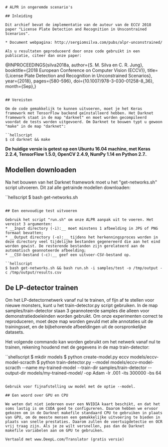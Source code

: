```
# ALPR in ongeremde scenario's

## Inleiding

Dit archief bevat de implementatie van de auteur van de ECCV 2018 paper "License Plate Detection and Recognition in Unscontrained Scenarios".

* Document webpagina: http://sergiomsilva.com/pubs/alpr-unconstrained/

Als u resultaten geproduceerd door onze code gebruikt in een publicatie, citeer dan onze paper:

```
@INPROCEEDINGS{silva2018a,
  author={S. M. Silva en C. R. Jung}, 
  booktitle={2018 European Conference on Computer Vision (ECCV)}, 
  title={License Plate Detection and Recognition in Unconstrained Scenarios}, 
  year={2018}, 
  pages={580-596}, 
  doi={10.1007/978-3-030-01258-8_36}, 
  month={Sep},}
```

## Vereisten

Om de code gemakkelijk te kunnen uitvoeren, moet je het Keras framework met TensorFlow backend geïnstalleerd hebben. Het Darknet framework staat in de map "darknet" en moet worden gecompileerd voordat de tests worden uitgevoerd. Om Darknet te bouwen typt u gewoon "make" in de map "darknet":

``hellscript
$ cd darknet && make
```

**De huidige versie is getest op een Ubuntu 16.04 machine, met Keras 2.2.4, TensorFlow 1.5.0, OpenCV 2.4.9, NumPy 1.14 en Python 2.7.**.

## Modellen downloaden

Na het bouwen van het Darknet framework moet u het "get-networks.sh" script uitvoeren. Dit zal alle getrainde modellen downloaden:

``hellscript
$ bash get-networks.sh
```

## Een eenvoudige test uitvoeren

Gebruik het script "run.sh" om onze ALPR aanpak uit te voeren. Het vereist 3 argumenten:
* __Input directory (-i):__ moet minstens 1 afbeelding in JPG of PNG formaat bevatten;
* __Output directory (-o):__ tijdens het herkenningsproces worden in deze directory veel tijdelijke bestanden gegenereerd die aan het eind worden gewist. De resterende bestanden zijn gerelateerd aan de automatisch geannoteerde afbeelding;
* __CSV-bestand (-c):__ geef een uitvoer-CSV-bestand op.

``hellscript
$ bash get-networks.sh && bash run.sh -i samples/test -o /tmp/output -c /tmp/output/results.csv
```

## De LP-detector trainen

Om het LP-detectornetwerk vanaf nul te trainen, of fijn af te stellen voor nieuwe monsters, kunt u het train-detector.py script gebruiken. In de map samples/train-detector staan 3 geannoteerde samples die alleen voor demonstratiedoeleinden worden gebruikt. Om onze experimenten correct te reproduceren, moet deze map worden gevuld met alle annotaties uit de trainingsset, en de bijbehorende afbeeldingen uit de oorspronkelijke datasets.

Het volgende commando kan worden gebruikt om het netwerk vanaf nul te trainen, rekening houdend met de gegevens in de map train-detector:

``shellscript
$ mkdir models
$ python create-model.py eccv models/eccv-model-scracth
$ python train-detector.py --model models/eccv-model-scracth --name my-trained-model --train-dir samples/train-detector --output-dir models/my-trained-model/ -op Adam -lr .001 -its 300000 -bs 64
```

Gebruik voor fijnafstelling uw model met de optie --model.

## Een woord over GPU en CPU

We weten dat niet iedereen over een NVIDIA kaart beschikt, en dat het soms lastig is om CUDA goed te configureren. Daarom hebben we ervoor gekozen om in de Darknet makefile standaard CPU te gebruiken in plaats van GPU, om de meeste mensen een gemakkelijke uitvoering te bieden in plaats van snelle prestaties. Daarom zullen de voertuigdetectie en OCR vrij traag zijn. Als je ze wilt versnellen, pas dan de Darknet makefile variabelen aan om GPU te gebruiken.

Vertaald met www.DeepL.com/Translator (gratis versie)
```